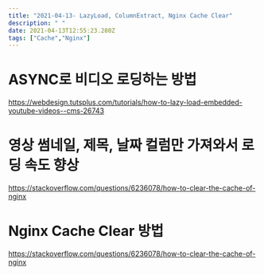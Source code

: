 ```yaml
---
title: "2021-04-13- LazyLoad, ColumnExtract, Nginx Cache Clear"
description: " "
date: 2021-04-13T12:55:23.280Z
tags: ["Cache","Nginx"]
---
```

# ASYNC로 비디오 로딩하는 방법
 https://webdesign.tutsplus.com/tutorials/how-to-lazy-load-embedded-youtube-videos--cms-26743
 
 # 영상 썸네일, 제목, 날짜 컬럼만 가져와서 로딩 속도 향상
 https://stackoverflow.com/questions/6236078/how-to-clear-the-cache-of-nginx
 
# Nginx Cache Clear 방법
https://stackoverflow.com/questions/6236078/how-to-clear-the-cache-of-nginx